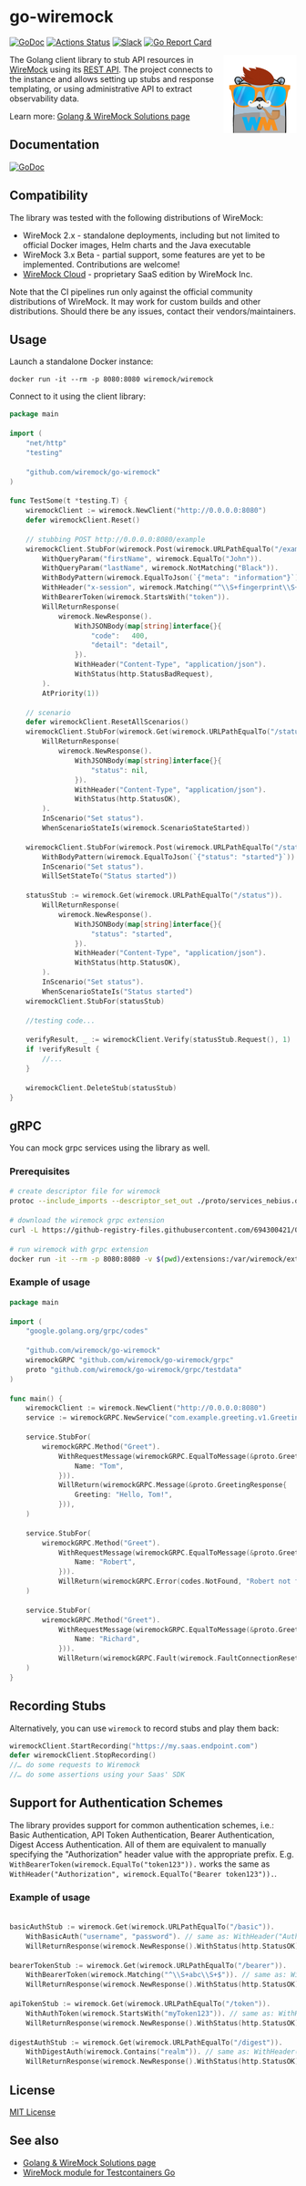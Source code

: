 # go-wiremock

[![GoDoc](https://godoc.org/github.com/wiremock/go-wiremock?status.svg)](http://godoc.org/github.com/wiremock/go-wiremock)
[![Actions Status](https://github.com/wiremock/go-wiremock/workflows/build/badge.svg)](https://github.com/wiremock/go-wiremock/actions?query=workflow%3Abuild)
[![Slack](https://img.shields.io/badge/slack.wiremock.org-%23wiremock—go-brightgreen?style=flat&logo=slack)](https://slack.wiremock.org/)
[![Go Report Card](https://goreportcard.com/badge/github.com/wiremock/go-wiremock)](https://goreportcard.com/report/github.com/wiremock/go-wiremock)

<a href="https://go.wiremock.org" target="_blank">
    <img width="128px" align="right" src="docs/images/logo/logo.png" alt="Go WireMock Logo"/>
</a>

The Golang client library to stub API resources in [WireMock](https://wiremock.org) using its
[REST API](https://wiremock.org/docs/api/).
The project connects to the instance and allows
setting up stubs and response templating,
or using administrative API to extract observability data.

Learn more: [Golang & WireMock Solutions page]( https://wiremock.org/docs/solutions/golang/)

## Documentation

[![GoDoc](https://godoc.org/github.com/wiremock/go-wiremock?status.svg)](http://godoc.org/github.com/wiremock/go-wiremock)

## Compatibility

The library was tested with the following distributions
of WireMock:

- WireMock 2.x - standalone deployments, including but not limited to official Docker images, Helm charts and the Java executable
- WireMock 3.x Beta - partial support, some features are
  yet to be implemented. Contributions are welcome!
- [WireMock Cloud](https://www.wiremock.io/product) -
  proprietary SaaS edition by WireMock Inc.

Note that the CI pipelines run only against the official community distributions of WireMock.
It may work for custom builds and other distributions.
Should there be any issues, contact their vendors/maintainers.

## Usage

Launch a standalone Docker instance:

```shell
docker run -it --rm -p 8080:8080 wiremock/wiremock
```

Connect to it using the client library:

```go
package main

import (
    "net/http"
    "testing"

    "github.com/wiremock/go-wiremock"
)

func TestSome(t *testing.T) {
    wiremockClient := wiremock.NewClient("http://0.0.0.0:8080")
    defer wiremockClient.Reset()

    // stubbing POST http://0.0.0.0:8080/example
    wiremockClient.StubFor(wiremock.Post(wiremock.URLPathEqualTo("/example")).
        WithQueryParam("firstName", wiremock.EqualTo("John")).
        WithQueryParam("lastName", wiremock.NotMatching("Black")).
        WithBodyPattern(wiremock.EqualToJson(`{"meta": "information"}`)).
        WithHeader("x-session", wiremock.Matching("^\\S+fingerprint\\S+$")).
        WithBearerToken(wiremock.StartsWith("token")).
        WillReturnResponse(
            wiremock.NewResponse().
                WithJSONBody(map[string]interface{}{
                    "code":   400,
                    "detail": "detail",
                }).
                WithHeader("Content-Type", "application/json").
                WithStatus(http.StatusBadRequest),
        ).
        AtPriority(1))

    // scenario
    defer wiremockClient.ResetAllScenarios()
    wiremockClient.StubFor(wiremock.Get(wiremock.URLPathEqualTo("/status")).
        WillReturnResponse(
            wiremock.NewResponse().
                WithJSONBody(map[string]interface{}{
                    "status": nil,
                }).
                WithHeader("Content-Type", "application/json").
                WithStatus(http.StatusOK),
        ).
        InScenario("Set status").
        WhenScenarioStateIs(wiremock.ScenarioStateStarted))

    wiremockClient.StubFor(wiremock.Post(wiremock.URLPathEqualTo("/state")).
        WithBodyPattern(wiremock.EqualToJson(`{"status": "started"}`)).
        InScenario("Set status").
        WillSetStateTo("Status started"))

    statusStub := wiremock.Get(wiremock.URLPathEqualTo("/status")).
        WillReturnResponse(
            wiremock.NewResponse().
                WithJSONBody(map[string]interface{}{
                    "status": "started",
                }).
                WithHeader("Content-Type", "application/json").
                WithStatus(http.StatusOK),
        ).
        InScenario("Set status").
        WhenScenarioStateIs("Status started")
    wiremockClient.StubFor(statusStub)

    //testing code...

    verifyResult, _ := wiremockClient.Verify(statusStub.Request(), 1)
    if !verifyResult {
        //...
    }

    wiremockClient.DeleteStub(statusStub)
}
```
## gRPC
You can mock grpc services using the library as well.

### Prerequisites

```bash
# create descriptor file for wiremock
protoc --include_imports --descriptor_set_out ./proto/services_nebius.dsc ./proto/greeting_service.proto

# download the wiremock grpc extension
curl -L https://github-registry-files.githubusercontent.com/694300421/0a0c0b80-089b-11f0-8fd1-f7e53ce5fce0?X-Amz-Algorithm=AWS4-HMAC-SHA256&X-Amz-Credential=AKIAVCODYLSA53PQK4ZA%2F20250609%2Fus-east-1%2Fs3%2Faws4_request&X-Amz-Date=20250609T202456Z&X-Amz-Expires=300&X-Amz-Signature=85f6bc85c1b86f2416ceb5c5031fde515f9f3003d612e2e375801e3dadde0d1c&X-Amz-SignedHeaders=host&response-content-disposition=filename%3Dwiremock-grpc-extension-standalone-0.10.0.jar&response-content-type=application%2Foctet-stream -o ./extensions/wiremock-grpc-0.10.0.jar

# run wiremock with grpc extension
docker run -it --rm -p 8080:8080 -v $(pwd)/extensions:/var/wiremock/extensions -v $(pwd)/proto:/home/wiremock/grpc wiremock/wiremock --verbose 
```

### Example of usage

```go
package main

import (
	"google.golang.org/grpc/codes"
	
	"github.com/wiremock/go-wiremock"
	wiremockGRPC "github.com/wiremock/go-wiremock/grpc"
	proto "github.com/wiremock/go-wiremock/grpc/testdata"
)

func main() {
	wiremockClient := wiremock.NewClient("http://0.0.0.0:8080")
	service := wiremockGRPC.NewService("com.example.greeting.v1.GreetingService", wiremockClient)

	service.StubFor(
		wiremockGRPC.Method("Greet").
			WithRequestMessage(wiremockGRPC.EqualToMessage(&proto.GreetingRequest{
				Name: "Tom",
			})).
			WillReturn(wiremockGRPC.Message(&proto.GreetingResponse{
				Greeting: "Hello, Tom!",
			})),
	)

	service.StubFor(
		wiremockGRPC.Method("Greet").
			WithRequestMessage(wiremockGRPC.EqualToMessage(&proto.GreetingRequest{
				Name: "Robert",
			})).
			WillReturn(wiremockGRPC.Error(codes.NotFound, "Robert not found")),
	)

	service.StubFor(
		wiremockGRPC.Method("Greet").
			WithRequestMessage(wiremockGRPC.EqualToMessage(&proto.GreetingRequest{
				Name: "Richard",
			})).
			WillReturn(wiremockGRPC.Fault(wiremock.FaultConnectionResetByPeer)),
	)
}

```
 
## Recording Stubs

Alternatively, you can use `wiremock` to record stubs and play them back:

```go
wiremockClient.StartRecording("https://my.saas.endpoint.com")
defer wiremockClient.StopRecording()
//… do some requests to Wiremock
//… do some assertions using your Saas' SDK
```

## Support for Authentication Schemes

The library provides support for common authentication schemes, i.e.: Basic Authentication, API Token Authentication, Bearer Authentication, Digest Access Authentication.
All of them are equivalent to manually specifying the "Authorization" header value with the appropriate prefix.
E.g. `WithBearerToken(wiremock.EqualTo("token123")).` works the same as `WithHeader("Authorization", wiremock.EqualTo("Bearer token123")).`.

### Example of usage

```go

basicAuthStub := wiremock.Get(wiremock.URLPathEqualTo("/basic")).
    WithBasicAuth("username", "password"). // same as: WithHeader("Authorization", wiremock.EqualTo("Basic dXNlcm5hbWU6cGFzc3dvcmQ=")).
    WillReturnResponse(wiremock.NewResponse().WithStatus(http.StatusOK))

bearerTokenStub := wiremock.Get(wiremock.URLPathEqualTo("/bearer")).
    WithBearerToken(wiremock.Matching("^\\S+abc\\S+$")). // same as: WithHeader("Authorization", wiremock.Matching("^Bearer \\S+abc\\S+$")).
    WillReturnResponse(wiremock.NewResponse().WithStatus(http.StatusOK))

apiTokenStub := wiremock.Get(wiremock.URLPathEqualTo("/token")).
    WithAuthToken(wiremock.StartsWith("myToken123")). // same as: WithHeader("Authorization", wiremock.StartsWith("Token myToken123")).
    WillReturnResponse(wiremock.NewResponse().WithStatus(http.StatusOK))

digestAuthStub := wiremock.Get(wiremock.URLPathEqualTo("/digest")).
    WithDigestAuth(wiremock.Contains("realm")). // same as: WithHeader("Authorization", wiremock.StartsWith("Digest ").And(Contains("realm"))).
    WillReturnResponse(wiremock.NewResponse().WithStatus(http.StatusOK))

```

## License

[MIT License](./LICENSE)

## See also

- [Golang & WireMock Solutions page]( https://wiremock.org/docs/solutions/golang/)
- [WireMock module for Testcontainers Go](https://wiremock.org/docs/solutions/testcontainers/)

